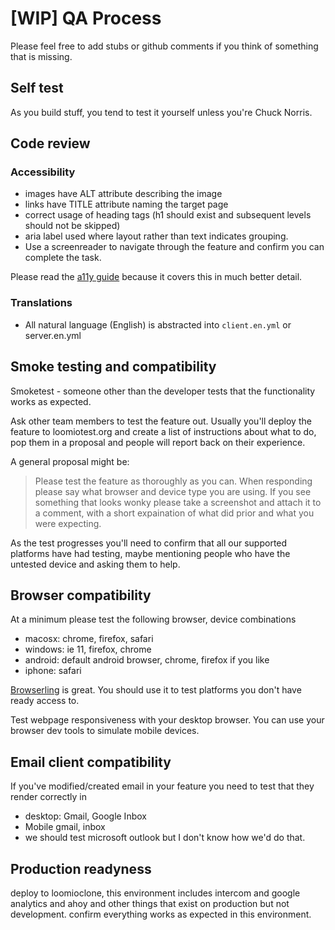 # [WIP] QA Process

Please feel free to add stubs or github comments if you think of something that is missing.

## Self test
As you build stuff, you tend to test it yourself unless you're Chuck Norris.

## Code review

### Accessibility
- images have ALT attribute describing the image
- links have TITLE attribute naming the target page
- correct usage of heading tags (h1 should exist and subsequent levels should not be skipped)
- aria label used where layout rather than text indicates grouping.
- Use a screenreader to navigate through the feature and confirm you can complete the task.

Please read the [a11y guide](accessibility.md) because it covers this in much better detail.

### Translations
- All natural language (English) is abstracted into `client.en.yml` or server.en.yml

## Smoke testing and compatibility
Smoketest - someone other than the developer tests that the functionality works as expected.

Ask other team members to test the feature out. Usually you'll deploy the feature to loomiotest.org and create a list of instructions about what to do, pop them in a proposal and people will report back on their experience.

A general proposal might be:
> Please test the feature as thoroughly as you can. When responding please say what browser and device type you are using. If you see something that looks wonky please take a screenshot and attach it to a comment, with a short expaination of what did prior and what you were expecting.

As the test progresses you'll need to confirm that all our supported platforms have had testing, maybe mentioning people who have the untested device and asking them to help.


## Browser compatibility

At a minimum please test the following browser, device combinations

- macosx: chrome, firefox, safari
- windows: ie 11, firefox, chrome
- android: default android browser, chrome, firefox if you like
- iphone: safari

[Browserling](https://www.browserling.com) is great. You should use it to test platforms you don't have ready access to.

Test webpage responsiveness with your desktop browser. You can use your browser dev tools to simulate mobile devices.

## Email client compatibility
If you've modified/created email in your feature you need to test that they render correctly in
- desktop: Gmail, Google Inbox
- Mobile gmail, inbox
- we should test microsoft outlook but I don't know how we'd do that.

## Production readyness
deploy to loomioclone, this environment includes intercom and google analytics and ahoy and other things that exist on production but not development. confirm everything works as expected in this environment.
